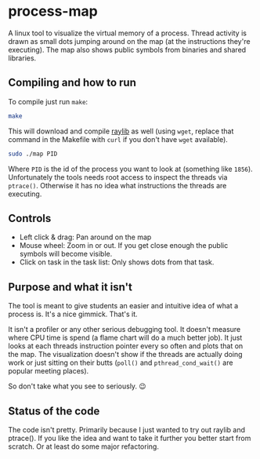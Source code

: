 process-map
===========

A linux tool to visualize the virtual memory of a process. Thread activity is drawn as small dots jumping around on the
map (at the instructions they're executing). The map also shows public symbols from binaries and shared libraries.

Compiling and how to run
------------------------

To compile just run `make`:

~~~ sh
make
~~~

This will download and compile [raylib][1] as well (using `wget`, replace that command in the Makefile with `curl` if
you don't have `wget` available).

[1]: https://github.com/raysan5/raylib/wiki/Working-on-GNU-Linux

~~~ sh
sudo ./map PID
~~~

Where `PID` is the id of the process you want to look at (something like `1856`). Unfortunately the tools needs root
access to inspect the threads via `ptrace()`. Otherwise it has no idea what instructions the threads are executing.

Controls
--------

- Left click & drag: Pan around on the map
- Mouse wheel: Zoom in or out. If you get close enough the public symbols will become visible.
- Click on task in the task list: Only shows dots from that task.

Purpose and what it isn't
-------------------------

The tool is meant to give students an easier and intuitive idea of what a process is. It's a nice gimmick. That's it.

It isn't a profiler or any other serious debugging tool. It doesn't measure where CPU time is spend (a flame chart will
do a much better job). It just looks at each threads instruction pointer every so often and plots that on the map. The
visualization doesn't show if the threads are actually doing work or just sitting on their butts (`poll()` and
`pthread_cond_wait()` are popular meeting places).

So don't take what you see to seriously. :wink:

Status of the code
------------------

The code isn't pretty. Primarily because I just wanted to try out raylib and ptrace(). If you like the idea and want to
take it further you better start from scratch. Or at least do some major refactoring.